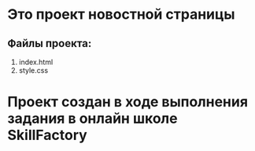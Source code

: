 # Это проект новостной страницы
## Файлы проекта:
1. index.html
2. style.css


# Проект создан в ходе выполнения задания в онлайн школе SkillFactory